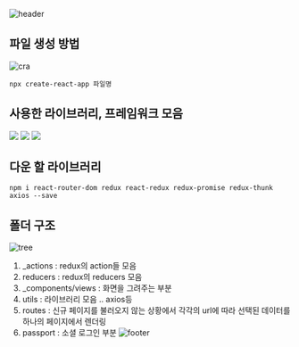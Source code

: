 ![header](https://capsule-render.vercel.app/api?type=Soft&color=auto&height=300&section=header&text=✈️Client%20Storage✈️&fontSize=90)

## 파일 생성 방법

![cra](https://user-images.githubusercontent.com/91958912/192316369-224c27fb-9a61-4803-bdc8-c626de0b93be.png)

```
npx create-react-app 파일명
```

## 사용한 라이브러리, 프레임워크 모음

<div>
    <img src="https://img.shields.io/badge/React-61DAFB?style=for-the-badge&logo=React&logoColor=white">
    <img src="https://img.shields.io/badge/Redux-764ABC?style=for-the-badge&logo=Redux&logoColor=white">
    <img src="https://img.shields.io/badge/ReactBootstrap-7952B3?style=for-the-badge&logo=Bootstrap&logoColor=white">
</div>

## 다운 할 라이브러리

```
npm i react-router-dom redux react-redux redux-promise redux-thunk axios --save
```

## 폴더 구조

![tree](https://user-images.githubusercontent.com/91958912/192315992-77d4b4d5-922d-4629-bc8c-c85f2b8efc3d.png)

1. \_actions : redux의 action들 모음
2. reducers : redux의 reducers 모음
3. \_components/views : 화면을 그려주는 부분
4. utils : 라이브러리 모음 .. axios등
5. routes : 신규 페이지를 불러오지 않는 상황에서 각각의 url에 따라 선택된 데이터를 하나의 페이지에서 렌더링
6. passport : 소셜 로그인 부분
   ![footer](https://capsule-render.vercel.app/api?section=footer)

